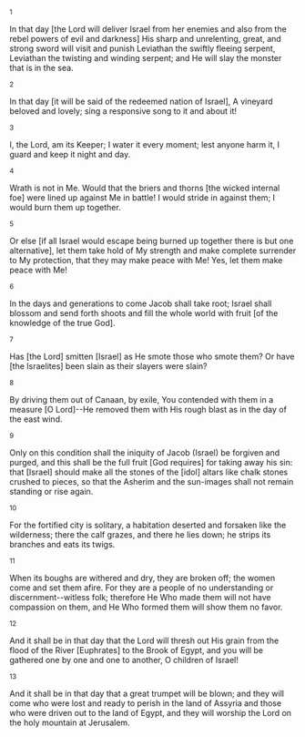 <sup>1</sup> 

In that day [the Lord will deliver Israel from her enemies and also from the rebel powers of evil and darkness] His sharp and unrelenting, great, and strong sword will visit and punish Leviathan the swiftly fleeing serpent, Leviathan the twisting and winding serpent; and He will slay the monster that is in the sea. 

<sup>2</sup> 

In that day [it will be said of the redeemed nation of Israel], A vineyard beloved and lovely; sing a responsive song to it and about it! 

<sup>3</sup> 

I, the Lord, am its Keeper; I water it every moment; lest anyone harm it, I guard and keep it night and day. 

<sup>4</sup> 

Wrath is not in Me. Would that the briers and thorns [the wicked internal foe] were lined up against Me in battle! I would stride in against them; I would burn them up together. 

<sup>5</sup> 

Or else [if all Israel would escape being burned up together there is but one alternative], let them take hold of My strength and make complete surrender to My protection, that they may make peace with Me! Yes, let them make peace with Me! 

<sup>6</sup> 

In the days and generations to come Jacob shall take root; Israel shall blossom and send forth shoots and fill the whole world with fruit [of the knowledge of the true God]. 

<sup>7</sup> 

Has [the Lord] smitten [Israel] as He smote those who smote them? Or have [the Israelites] been slain as their slayers were slain? 

<sup>8</sup> 

By driving them out of Canaan, by exile, You contended with them in a measure [O Lord]--He removed them with His rough blast as in the day of the east wind. 

<sup>9</sup> 

Only on this condition shall the iniquity of Jacob (Israel) be forgiven and purged, and this shall be the full fruit [God requires] for taking away his sin: that [Israel] should make all the stones of the [idol] altars like chalk stones crushed to pieces, so that the Asherim and the sun-images shall not remain standing or rise again. 

<sup>10</sup> 

For the fortified city is solitary, a habitation deserted and forsaken like the wilderness; there the calf grazes, and there he lies down; he strips its branches and eats its twigs. 

<sup>11</sup> 

When its boughs are withered and dry, they are broken off; the women come and set them afire. For they are a people of no understanding or discernment--witless folk; therefore He Who made them will not have compassion on them, and He Who formed them will show them no favor. 

<sup>12</sup> 

And it shall be in that day that the Lord will thresh out His grain from the flood of the River [Euphrates] to the Brook of Egypt, and you will be gathered one by one and one to another, O children of Israel! 

<sup>13</sup> 

And it shall be in that day that a great trumpet will be blown; and they will come who were lost and ready to perish in the land of Assyria and those who were driven out to the land of Egypt, and they will worship the Lord on the holy mountain at Jerusalem.